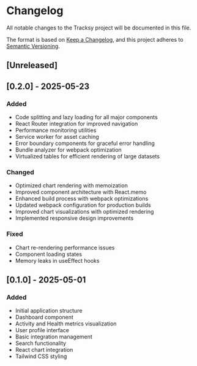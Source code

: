 # Changelog

All notable changes to the Tracksy project will be documented in this file.

The format is based on [Keep a Changelog](https://keepachangelog.com/en/1.0.0/),
and this project adheres to [Semantic Versioning](https://semver.org/spec/v2.0.0.html).

## [Unreleased]

## [0.2.0] - 2025-05-23

### Added
- Code splitting and lazy loading for all major components
- React Router integration for improved navigation
- Performance monitoring utilities
- Service worker for asset caching
- Error boundary components for graceful error handling
- Bundle analyzer for webpack optimization
- Virtualized tables for efficient rendering of large datasets

### Changed
- Optimized chart rendering with memoization
- Improved component architecture with React.memo
- Enhanced build process with webpack optimizations
- Updated webpack configuration for production builds
- Improved chart visualizations with optimized rendering
- Implemented responsive design improvements

### Fixed
- Chart re-rendering performance issues
- Component loading states
- Memory leaks in useEffect hooks

## [0.1.0] - 2025-05-01

### Added
- Initial application structure
- Dashboard component
- Activity and Health metrics visualization
- User profile interface
- Basic integration management
- Search functionality
- React chart integration
- Tailwind CSS styling
